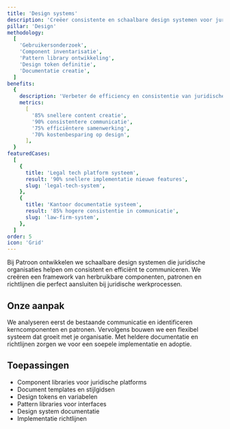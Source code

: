 ```yaml
---
title: 'Design systems'
description: 'Creëer consistente en schaalbare design systemen voor juridische dienstverlening'
pillar: 'Design'
methodology:
  [
    'Gebruikersonderzoek',
    'Component inventarisatie',
    'Pattern library ontwikkeling',
    'Design token definitie',
    'Documentatie creatie',
  ]
benefits:
  {
    description: 'Verbeter de efficiency en consistentie van juridische communicatie met 80% door een gestructureerd design systeem',
    metrics:
      [
        '85% snellere content creatie',
        '90% consistentere communicatie',
        '75% efficiëntere samenwerking',
        '70% kostenbesparing op design',
      ],
  }
featuredCases:
  [
    {
      title: 'Legal tech platform systeem',
      result: '90% snellere implementatie nieuwe features',
      slug: 'legal-tech-system',
    },
    {
      title: 'Kantoor documentatie systeem',
      result: '85% hogere consistentie in communicatie',
      slug: 'law-firm-system',
    },
  ]
order: 5
icon: 'Grid'
---
```


Bij Patroon ontwikkelen we schaalbare design systemen die juridische organisaties helpen om consistent en efficiënt te communiceren. We creëren een framework van herbruikbare componenten, patronen en richtlijnen die perfect aansluiten bij juridische werkprocessen.

## Onze aanpak

We analyseren eerst de bestaande communicatie en identificeren kerncomponenten en patronen. Vervolgens bouwen we een flexibel systeem dat groeit met je organisatie. Met heldere documentatie en richtlijnen zorgen we voor een soepele implementatie en adoptie.

## Toepassingen

- Component libraries voor juridische platforms
- Document templates en stijlgidsen
- Design tokens en variabelen
- Pattern libraries voor interfaces
- Design system documentatie
- Implementatie richtlijnen

